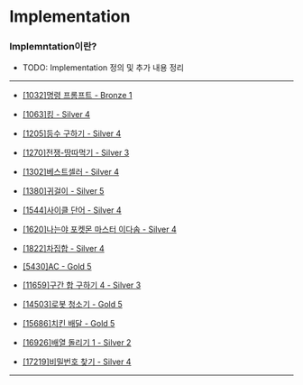 # Implementation

### Implemntation이란?

  - TODO: Implementation 정의 및 추가 내용 정리

---

  - [[1032]명령 프롬프트 - Bronze 1](https://github.com/firemancha/Algorithm/tree/main/Baekjoon/Implementation/%5B1032%5D%EB%AA%85%EB%A0%B9%20%ED%94%84%EB%A1%AC%ED%94%84%ED%8A%B8)

  - [[1063]킹 - Silver 4](https://github.com/firemancha/Algorithm/tree/main/Baekjoon/Implementation/%5B1063%5D%ED%82%B9)

  - [[1205]등수 구하기 - Silver 4](https://github.com/firemancha/Algorithm/tree/main/Baekjoon/Implementation/%5B1205%5D%EB%93%B1%EC%88%98%20%EA%B5%AC%ED%95%98%EA%B8%B0)

  - [[1270]전쟁-땅따먹기 - Silver 3](https://github.com/firemancha/Algorithm/tree/main/Baekjoon/Implementation/%5B1270%5D%EC%A0%84%EC%9F%81-%EB%95%85%EB%94%B0%EB%A8%B9%EA%B8%B0)

  - [[1302]베스트셀러 - Silver 4](https://github.com/firemancha/Algorithm/tree/main/Baekjoon/Implementation/%5B1302%5D%EB%B2%A0%EC%8A%A4%ED%8A%B8%EC%85%80%EB%9F%AC)

  - [[1380]귀걸이 - Silver 5](https://github.com/firemancha/Algorithm/tree/main/Baekjoon/Implementation/%5B1380%5D%EA%B7%80%EA%B1%B8%EC%9D%B4)

  - [[1544]사이클 단어 - Silver 4](https://github.com/firemancha/Algorithm/tree/main/Baekjoon/Implementation/%5B1544%5D%EC%82%AC%EC%9D%B4%ED%81%B4%20%EB%8B%A8%EC%96%B4)

  - [[1620]나는야 포켓몬 마스터 이다솜 - Silver 4](https://github.com/firemancha/Algorithm/tree/main/Baekjoon/Implementation/%5B1620%5D%EB%82%98%EB%8A%94%EC%95%BC%20%ED%8F%AC%EC%BC%93%EB%AA%AC%20%EB%A7%88%EC%8A%A4%ED%84%B0%20%EC%9D%B4%EB%8B%A4%EC%86%9C)

  - [[1822]차집합 - Silver 4](https://github.com/firemancha/Algorithm/tree/main/Baekjoon/Implementation/%5B1822%5D%EC%B0%A8%EC%A7%91%ED%95%A9)

  - [[5430]AC - Gold 5](https://github.com/firemancha/Algorithm/tree/main/Baekjoon/Implementation/%5B5430%5DAC)

  - [[11659]구간 합 구하기 4 - Silver 3](https://github.com/firemancha/Algorithm/tree/main/Baekjoon/Implementation/%5B11659%5D%EA%B5%AC%EA%B0%84%20%ED%95%A9%20%EA%B5%AC%ED%95%98%EA%B8%B04)

  - [[14503]로봇 청소기 - Gold 5](https://github.com/firemancha/Algorithm/tree/main/Baekjoon/Implementation/%5B14503%5D%EB%A1%9C%EB%B4%87%20%EC%B2%AD%EC%86%8C%EA%B8%B0)

  - [[15686]치킨 배달 - Gold 5](https://github.com/firemancha/Algorithm/tree/main/Baekjoon/Implementation/%5B15686%5D%EC%B9%98%ED%82%A8%20%EB%B0%B0%EB%8B%AC)

  - [[16926]배열 돌리기 1 - Silver 2](https://github.com/firemancha/Algorithm/tree/main/Baekjoon/Implementation/%5B16926%5D%EB%B0%B0%EC%97%B4%20%EB%8F%8C%EB%A6%AC%EA%B8%B0%201)

  - [[17219]비밀번호 찾기 - Silver 4](https://github.com/firemancha/Algorithm/tree/main/Baekjoon/Implementation/%5B17219%5D%EB%B9%84%EB%B0%80%EB%B2%88%ED%98%B8%20%EC%B0%BE%EA%B8%B0)

---